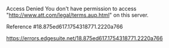 Access Denied
You don't have permission to access "http://www.att.com/legal/terms.aup.html" on this server.

Reference #18.875ed617.1754318771.2220a766

https://errors.edgesuite.net/18.875ed617.1754318771.2220a766